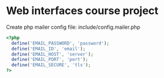 # Web interfaces course project

Create php mailer config file: include/config.mailer.php

```php
<?php
  define('EMAIL_PASSWORD', 'password');
  define('EMAIL_ID', 'email');
  define('EMAIL_HOST', 'server');
  define('EMAIL_PORT', 'port');
  define('EMAIL_SECURE', 'tls');
?>
```
